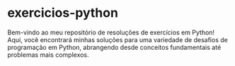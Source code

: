 # exercicios-python
Bem-vindo ao meu repositório de resoluções de exercícios em Python! Aqui, você encontrará minhas soluções para uma variedade de desafios de programação em Python, abrangendo desde conceitos fundamentais até problemas mais complexos. 
